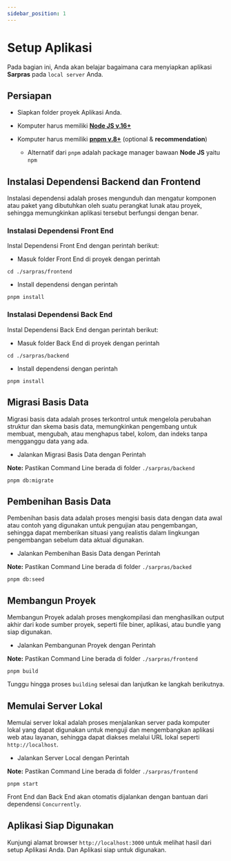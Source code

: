 ```yaml
---
sidebar_position: 1
---
```


# Setup Aplikasi

Pada bagian ini, Anda akan belajar bagaimana cara menyiapkan aplikasi **Sarpras** pada `local server` Anda.

## Persiapan

- Siapkan folder proyek Aplikasi Anda.
- Komputer harus memiliki **[Node JS v.16+](https://nodejs.org/en)**
- Komputer harus memiliki **[pnpm v.8+](https://pnpm.io/)** (optional & **recommendation**)

  - Alternatif dari `pnpm` adalah package manager bawaan **Node JS** yaitu `npm`

## Instalasi Dependensi Backend dan Frontend

Instalasi dependensi adalah proses mengunduh dan mengatur komponen atau paket yang dibutuhkan oleh suatu perangkat lunak atau proyek, sehingga memungkinkan aplikasi tersebut berfungsi dengan benar.

### Instalasi Dependensi Front End

Instal Dependensi Front End dengan perintah berikut:

- Masuk folder Front End di proyek dengan perintah

```shell
cd ./sarpras/frontend
```

- Install dependensi dengan perintah

```shell
pnpm install
```

### Instalasi Dependensi Back End

Instal Dependensi Back End dengan perintah berikut:

- Masuk folder Back End di proyek dengan perintah

```shell
cd ./sarpras/backend
```

- Install dependensi dengan perintah

```shell
pnpm install
```

## Migrasi Basis Data

Migrasi basis data adalah proses terkontrol untuk mengelola perubahan struktur dan skema basis data, memungkinkan pengembang untuk membuat, mengubah, atau menghapus tabel, kolom, dan indeks tanpa mengganggu data yang ada.

- Jalankan Migrasi Basis Data dengan Perintah

**Note:** Pastikan Command Line berada di folder `./sarpras/backend`

```shell
pnpm db:migrate
```

## Pembenihan Basis Data

Pembenihan basis data adalah proses mengisi basis data dengan data awal atau contoh yang digunakan untuk pengujian atau pengembangan, sehingga dapat memberikan situasi yang realistis dalam lingkungan pengembangan sebelum data aktual digunakan.

- Jalankan Pembenihan Basis Data dengan Perintah

**Note:** Pastikan Command Line berada di folder `./sarpras/backed`

```shell
pnpm db:seed
```

## Membangun Proyek

Membangun Proyek adalah proses mengkompilasi dan menghasilkan output akhir dari kode sumber proyek, seperti file biner, aplikasi, atau bundle yang siap digunakan.

- Jalankan Pembangunan Proyek dengan Perintah

**Note:** Pastikan Command Line berada di folder `./sarpras/frontend`

```shell
pnpm build
```

Tunggu hingga proses `building` selesai dan lanjutkan ke langkah berikutnya.

## Memulai Server Lokal

Memulai server lokal adalah proses menjalankan server pada komputer lokal yang dapat digunakan untuk menguji dan mengembangkan aplikasi web atau layanan, sehingga dapat diakses melalui URL lokal seperti `http://localhost`.

- Jalankan Server Local dengan Perintah

**Note:** Pastikan Command Line berada di folder `./sarpras/frontend`

```shell
pnpm start
```

Front End dan Back End akan otomatis dijalankan dengan bantuan dari dependensi `Concurrently`.

## Aplikasi Siap Digunakan

Kunjungi alamat browser `http://localhost:3000` untuk melihat hasil dari setup Aplikasi Anda. Dan Aplikasi siap untuk digunakan.
